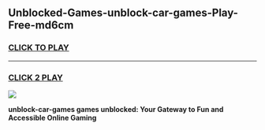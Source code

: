 
## Unblocked-Games-unblock-car-games-Play-Free-md6cm
<h3>
<a href="https://premium76.site?title=unblock-car-games&ref=19M">CLICK TO PLAY</a></h3>
<hr>

<h3>
<a href="https://premium76.site?title=unblock-car-games&ref=19M">CLICK 2 PLAY</a>
  
</h3>

<a href="https://premium76.site?title=unblock-car-games&ref=19M"><img src="https://clearcache.store/games.png"></a>


**unblock-car-games games unblocked: Your Gateway to Fun and Accessible Online Gaming**
